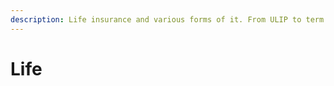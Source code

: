 ```yaml
---
description: Life insurance and various forms of it. From ULIP to term insurance, check which one you need, and which one should avoid.
---
```


# Life
